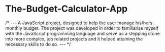 # The-Budget-Calculator-App
/* --- A JavaScript project, designed to help the user manage his/hers monthly budget. The project was developed in order to familiarise myself with the JavaScript programming language and serve as a stepping stone into more complex, job related projects and it helped attaining the necessary skills to do so. --- */
